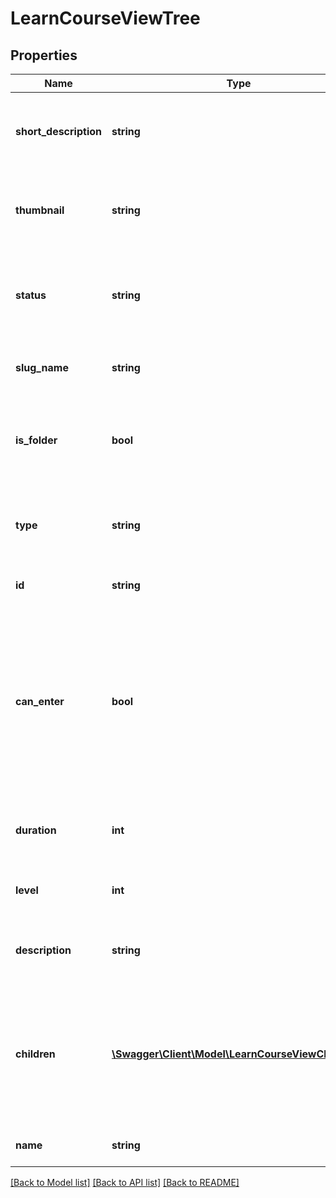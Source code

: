 # LearnCourseViewTree

## Properties
Name | Type | Description | Notes
------------ | ------------- | ------------- | -------------
**short_description** | **string** | Learning Object short description. Not present for folders | 
**thumbnail** | **string** | Learning object thumbnail URL. Not present for folders | [optional] 
**status** | **string** | The current status of the user for this chapter. Not present for folders | 
**slug_name** | **string** | Learning object or folder slug name | 
**is_folder** | **bool** | Whatever or not the current item is folder or Learning Object | 
**type** | **string** | . The type of the learning object. Not present for folders | [optional] 
**id** | **string** | The internal ID of the folder or LO | 
**can_enter** | **bool** | Returns true or false based on that if the user can_enter in the current course or not, this property is available only when the user is logged in. | 
**duration** | **int** | Learning object duration. Not present for folders | 
**level** | **int** | The level of the LO in the tree stricture. | 
**description** | **string** | Learning object description. Not present for folders | [optional] 
**children** | [**\Swagger\Client\Model\LearnCourseViewChildren[]**](LearnCourseViewChildren.md) | The child subfolders and learning objects of this folder, infinite levels deep, following the same structure | [optional] 
**name** | **string** | Learning object or folder name | 

[[Back to Model list]](../README.md#documentation-for-models) [[Back to API list]](../README.md#documentation-for-api-endpoints) [[Back to README]](../README.md)


